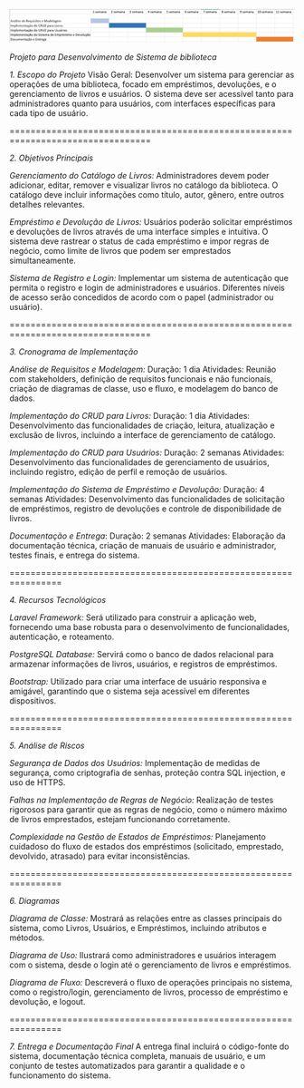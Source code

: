 
<p>
  <img src="/img/crono.png" alt="logo" width="1000px">
</p>

*Projeto para Desenvolvimento de Sistema de biblioteca*

*1. Escopo do Projeto*
Visão Geral:
Desenvolver um sistema para gerenciar as operações de uma biblioteca, focado em empréstimos, devoluções, e o gerenciamento de livros e usuários. O sistema deve ser acessível tanto para administradores quanto para usuários, com interfaces específicas para cada tipo de usuário.

=================================================================================

*2. Objetivos Principais*

*Gerenciamento do Catálogo de Livros:*
Administradores devem poder adicionar, editar, remover e visualizar livros no catálogo da biblioteca. O catálogo deve incluir informações como título, autor, gênero, entre outros detalhes relevantes.

*Empréstimo e Devolução de Livros:*
Usuários poderão solicitar empréstimos e devoluções de livros através de uma interface simples e intuitiva. O sistema deve rastrear o status de cada empréstimo e impor regras de negócio, como limite de livros que podem ser emprestados simultaneamente.

*Sistema de Registro e Login:*
Implementar um sistema de autenticação que permita o registro e login de administradores e usuários. Diferentes níveis de acesso serão concedidos de acordo com o papel (administrador ou usuário).

=================================================================================

*3. Cronograma de Implementação*

*Análise de Requisitos e Modelagem:*
Duração: 1 dia
Atividades: Reunião com stakeholders, definição de requisitos funcionais e não funcionais, criação de diagramas de classe, uso e fluxo, e modelagem do banco de dados.

*Implementação do CRUD para Livros:*
Duração:  1 dia
Atividades: Desenvolvimento das funcionalidades de criação, leitura, atualização e exclusão de livros, incluindo a interface de gerenciamento de catálogo.

*Implementação do CRUD para Usuários:*
Duração: 2 semanas
Atividades: Desenvolvimento das funcionalidades de gerenciamento de usuários, incluindo registro, edição de perfil e remoção de usuários.

*Implementação do Sistema de Empréstimo e Devolução:*
Duração: 4 semanas
Atividades: Desenvolvimento das funcionalidades de solicitação de empréstimos, registro de devoluções e controle de disponibilidade de livros.

*Documentação e Entrega*:
Duração: 2 semanas
Atividades: Elaboração da documentação técnica, criação de manuais de usuário e administrador, testes finais, e entrega do sistema.

================================================================	

*4. Recursos Tecnológicos*

*Laravel Framework:*
Será utilizado para construir a aplicação web, fornecendo uma base robusta para o desenvolvimento de funcionalidades, autenticação, e roteamento.

*PostgreSQL Database:*
Servirá como o banco de dados relacional para armazenar informações de livros, usuários, e registros de empréstimos.

*Bootstrap:*
Utilizado para criar uma interface de usuário responsiva e amigável, garantindo que o sistema seja acessível em diferentes dispositivos.

================================================================

*5. Análise de Riscos*

*Segurança de Dados dos Usuários:*
Implementação de medidas de segurança, como criptografia de senhas, proteção contra SQL injection, e uso de HTTPS.

*Falhas na Implementação de Regras de Negócio:*
Realização de testes rigorosos para garantir que as regras de negócio, como o número máximo de livros emprestados, estejam funcionando corretamente.

*Complexidade na Gestão de Estados de Empréstimos:*
Planejamento cuidadoso do fluxo de estados dos empréstimos (solicitado, emprestado, devolvido, atrasado) para evitar inconsistências.

================================================================

*6. Diagramas*

*Diagrama de Classe:*
Mostrará as relações entre as classes principais do sistema, como Livros, Usuários, e Empréstimos, incluindo atributos e métodos.

*Diagrama de Uso:*
Ilustrará como administradores e usuários interagem com o sistema, desde o login até o gerenciamento de livros e empréstimos.

*Diagrama de Fluxo:*
Descreverá o fluxo de operações principais no sistema, como o registro/login, gerenciamento de livros, processo de empréstimo e devolução, e logout.

================================================================

*7. Entrega e Documentação Final*
A entrega final incluirá o código-fonte do sistema, documentação técnica completa, manuais de usuário, e um conjunto de testes automatizados para garantir a qualidade e o funcionamento do sistema.
